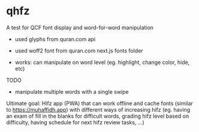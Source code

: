 # qhfz

A test for QCF font display and word-for-word manipulation
- used glyphs from quran.com api
- used woff2 font from quran.com next.js fonts folder

- works: can manipulate on word level (eg. highlight, change color, hide, etc)

TODO
- manipulate multiple words with a single swipe


Ultimate goal: Hifz app (PWA) that can work offline and cache fonts (similar to https://muhaffidh.app) with different ways of increasing hifz (eg. having an exam of fill in the blanks for difficult words, grading hifz level based on difficulty, having schedule for next hifz review tasks, ...)
